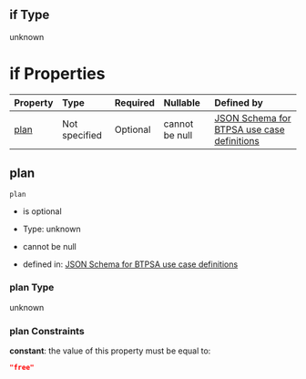 ## if Type

unknown

# if Properties

| Property      | Type          | Required | Nullable       | Defined by                                                                                                                                                                                                                                    |
| :------------ | :------------ | :------- | :------------- | :-------------------------------------------------------------------------------------------------------------------------------------------------------------------------------------------------------------------------------------------- |
| [plan](#plan) | Not specified | Optional | cannot be null | [JSON Schema for BTPSA use case definitions](btpsa-usecase-properties-services-items-allof-1-then-allof-100-then-allof-0-if-properties-plan.md "undefined#/properties/services/items/allOf/1/then/allOf/100/then/allOf/0/if/properties/plan") |

## plan



`plan`

*   is optional

*   Type: unknown

*   cannot be null

*   defined in: [JSON Schema for BTPSA use case definitions](btpsa-usecase-properties-services-items-allof-1-then-allof-100-then-allof-0-if-properties-plan.md "undefined#/properties/services/items/allOf/1/then/allOf/100/then/allOf/0/if/properties/plan")

### plan Type

unknown

### plan Constraints

**constant**: the value of this property must be equal to:

```json
"free"
```
